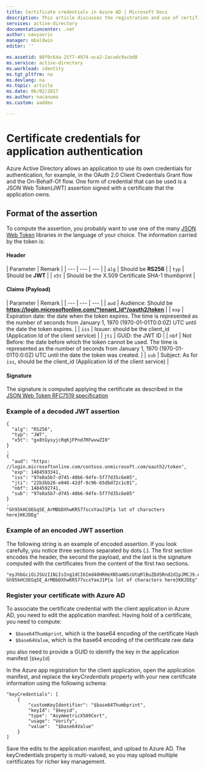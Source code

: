 ```yaml
---
title: Certificate credentials in Azure AD | Microsoft Docs
description: This article discusses the registration and use of certificate credentials for application authentication
services: active-directory
documentationcenter: .net
author: navyasric
manager: mbaldwin
editor: ''

ms.assetid: 88f0c64a-25f7-4974-aca2-2acadc9acbd8
ms.service: active-directory
ms.workload: identity
ms.tgt_pltfrm: na
ms.devlang: na
ms.topic: article
ms.date: 06/02/2017
ms.author: nacanuma
ms.custom: aaddev

---
```


# Certificate credentials for application authentication

Azure Active Directory allows an application to use its own credentials for authentication, for example, in the OAuth 2.0 Client Credentials Grant flow and the On-Behalf-Of flow.
One form of credential that can be used is a JSON Web Token(JWT) assertion signed with a certificate that the application owns.

## Format of the assertion
To compute the assertion, you probably want to use one of the many [JSON Web Token](https://jwt.io/) libraries in the language of your choice. The information carried by the token is:

#### Header

| Parameter |  Remark |
| --- | --- | --- |
| `alg` | Should be **RS256** |
| `typ` | Should be **JWT** |
| `x5t` | Should be the X.509 Certificate SHA-1 thumbprint |

#### Claims (Payload)

| Parameter |  Remark |
| --- | --- | --- |
| `aud` | Audience: Should be **https://login.microsoftonline.com/*tenant_Id*/oauth2/token** |
| `exp` | Expiration date: the date when the token expires. The time is represented as the number of seconds from January 1, 1970 (1970-01-01T0:0:0Z) UTC until the date the token expires. |
| `iss` | Issuer: should be the client_id (Application Id of the client service) |
| `jti` | GUID: the JWT ID |
| `nbf` | Not Before: the date before which the token cannot be used. The time is represented as the number of seconds from January 1, 1970 (1970-01-01T0:0:0Z) UTC until the date the token was created. |
| `sub` | Subject: As for `iss`, should be the client_id (Application Id of the client service) |

#### Signature
The signature is computed applying the certificate as described in the [JSON Web Token RFC7519 specification](https://tools.ietf.org/html/rfc7519)

### Example of a decoded JWT assertion
```
{
  "alg": "RS256",
  "typ": "JWT",
  "x5t": "gx8tGysyjcRqKjFPnd7RFwvwZI0"
}
.
{
  "aud": "https: //login.microsoftonline.com/contoso.onmicrosoft.com/oauth2/token",
  "exp": 1484593341,
  "iss": "97e0a5b7-d745-40b6-94fe-5f77d35c6e05",
  "jti": "22b3bb26-e046-42df-9c96-65dbd72c1c81",
  "nbf": 1484592741,  
  "sub": "97e0a5b7-d745-40b6-94fe-5f77d35c6e05"
}
.
"Gh95kHCOEGq5E_ArMBbDXhwKR577scxYaoJ1P{a lot of characters here}KKJDEg"

```

### Example of an encoded JWT assertion
The following string is an example of encoded assertion. If you look carefully, you notice three sections separated by dots (.).
The first section encodes the header, the second the payload, and the last is the signature computed with the certificates from the content of the first two sections.
```
"eyJhbGciOiJSUzI1NiIsIng1dCI6Imd4OHRHeXN5amNScUtqRlBuZDdSRnd2d1pJMCJ9.eyJhdWQiOiJodHRwczpcL1wvbG9naW4ubWljcm9zb2Z0b25saW5lLmNvbVwvam1wcmlldXJob3RtYWlsLm9ubWljcm9zb2Z0LmNvbVwvb2F1dGgyXC90b2tlbiIsImV4cCI6MTQ4NDU5MzM0MSwiaXNzIjoiOTdlMGE1YjctZDc0NS00MGI2LTk0ZmUtNWY3N2QzNWM2ZTA1IiwianRpIjoiMjJiM2JiMjYtZTA0Ni00MmRmLTljOTYtNjVkYmQ3MmMxYzgxIiwibmJmIjoxNDg0NTkyNzQxLCJzdWIiOiI5N2UwYTViNy1kNzQ1LTQwYjYtOTRmZS01Zjc3ZDM1YzZlMDUifQ.
Gh95kHCOEGq5E_ArMBbDXhwKR577scxYaoJ1P{a lot of characters here}KKJDEg"
```

### Register your certificate with Azure AD
To associate the certificate credential with the client application in Azure AD, you need to edit the application manifest.
Having hold of a certificate, you need to compute:
- `$base64Thumbprint`, which is the base64 encoding of the certificate Hash
- `$base64Value`, which is the base64 encoding of the certificate raw data

you also need to provide a GUID to identify the key in the application manifest (`$keyId`)

In the Azure app registration for the client application, open the application manifest, and replace the *keyCredentials* property with your new certificate information using the following schema:
```
"keyCredentials": [
    {
        "customKeyIdentifier": "$base64Thumbprint",
        "keyId": "$keyid",
        "type": "AsymmetricX509Cert",
        "usage": "Verify",
        "value":  "$base64Value"
    }
]
```

Save the edits to the application manifest, and upload to Azure AD. The keyCredentials property is multi-valued, so you may upload multiple certificates for richer key management.
